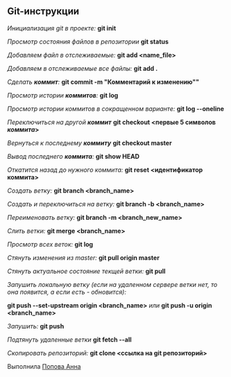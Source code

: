 ## Git-инструкции
*Инициализация git в проекте:*
**git init**

*Просмотр состояния файлов в репозитории*
**git status**

*Добавляем файл в отслеживаемые:* 
**git add <name_file>**

*Добавляем в отслеживаемые все файлы:*
**git add .**

*Сделать __коммит__:*
**git commit -m "Комментарий к изменению""**

*Просмотр истории __коммитов__:*
**git log**

*Просмотр истории коммитов в сокращенном варианте:*
**git log --oneline**

*Переключиться на другой __коммит__*
**git checkout <первые 5 символов _коммита_>**

_Вернуться к последнему **коммиту**_
**git checkout master**

*Вывод последнего __коммита__:*
**git show HEAD**

*Откатится назад до нужного коммита:*
**git reset <идентификатор коммита>**

*Создать ветку:*
**git branch <branch_name>**

*Создать и переключиться на ветку:*
**git branch -b <branch_name>**

*Переименовать ветку:*
**git branch -m <branch_new_name>**

*Слить ветки:*
**git merge <branch_name>**

*Просмотр всех веток:*
**git log**

*Стянуть изменения из master:*
**git pull origin master**

*Стянуть актуальное состояние текщей ветки:*
**git pull**

*Запушить локальную ветку (если на удаленном сервере ветки нет, то она появится, а если есть - обновится):*

**git push --set-upstream origin <branch_name>** *или* **git push -u origin <branch_name>**

*Запушить:*
**git push**

*Подтянуть удаленные ветки*
**git fetch --all**

*Скопировать репозиторий:*
**git clone <ссылка на git репозиторий>**

Выполнила <a href="https://github.com/annrud">Попова Анна</a>

